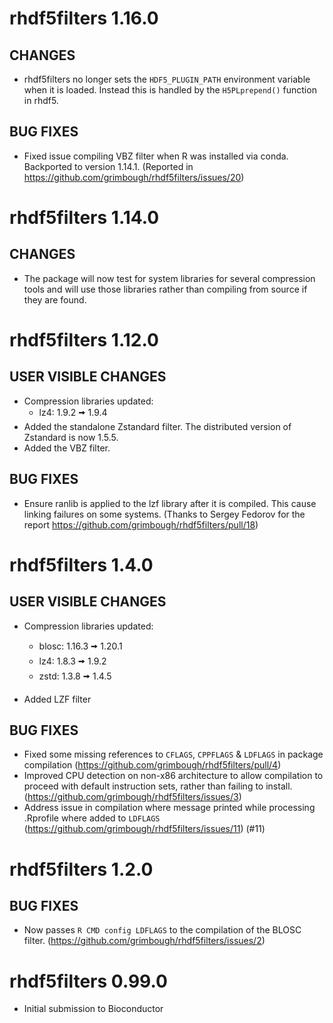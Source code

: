 # rhdf5filters 1.16.0

## CHANGES

* rhdf5filters no longer sets the `HDF5_PLUGIN_PATH` environment variable when
it is loaded.  Instead this is handled by the `H5PLprepend()` function in rhdf5.

## BUG FIXES

* Fixed issue compiling VBZ filter when R was installed via conda. Backported
to version 1.14.1.  (Reported in 
https://github.com/grimbough/rhdf5filters/issues/20)

# rhdf5filters 1.14.0

## CHANGES

* The package will now test for system libraries for several compression tools
and will use those libraries rather than compiling from source if they are
found.

# rhdf5filters 1.12.0

## USER VISIBLE CHANGES

* Compression libraries updated:
  - lz4: 1.9.2 🠪 1.9.4
* Added the standalone Zstandard filter.  The distributed version of Zstandard
is now 1.5.5.
* Added the VBZ filter.
  
## BUG FIXES

* Ensure ranlib is applied to the lzf library after it is compiled.  This 
cause linking failures on some systems.  (Thanks to 
Sergey Fedorov for the report https://github.com/grimbough/rhdf5filters/pull/18)

# rhdf5filters 1.4.0

## USER VISIBLE CHANGES

* Compression libraries updated:
  - blosc: 1.16.3 🠪 1.20.1 
  - lz4: 1.8.3 🠪 1.9.2
  - zstd: 1.3.8 🠪 1.4.5
  
* Added LZF filter
  
## BUG FIXES

* Fixed some missing references to `CFLAGS`, `CPPFLAGS` & `LDFLAGS` in 
  package compilation (https://github.com/grimbough/rhdf5filters/pull/4)
* Improved CPU detection on non-x86 architecture to allow compilation to
  proceed with default instruction sets, rather than failing to install.
  (https://github.com/grimbough/rhdf5filters/issues/3)
* Address issue in compilation where message printed while processing
  .Rprofile where added to `LDFLAGS`
  (https://github.com/grimbough/rhdf5filters/issues/11) (#11)

# rhdf5filters 1.2.0

## BUG FIXES

* Now passes `R CMD config LDFLAGS` to the compilation of the BLOSC filter.
  (https://github.com/grimbough/rhdf5filters/issues/2)

# rhdf5filters 0.99.0

* Initial submission to Bioconductor
